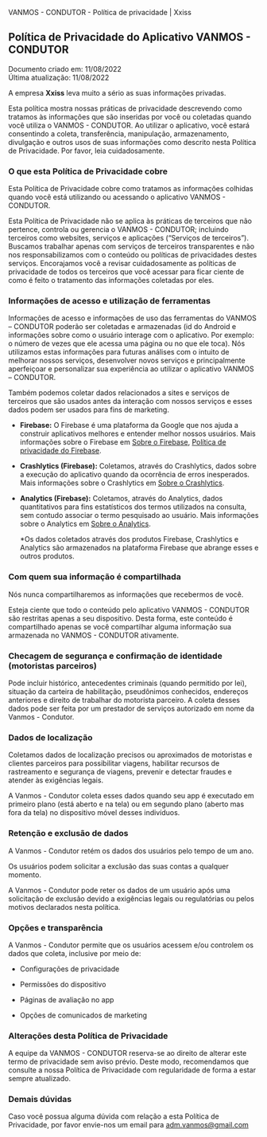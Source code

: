 VANMOS - CONDUTOR - Política de privacidade | Xxiss  

**Política de Privacidade do Aplicativo VANMOS - CONDUTOR**
----------------------------------------------

Documento criado em: 11/08/2022   
Última atualização: 11/08/2022

A empresa **Xxiss** leva muito a sério as suas informações privadas.

Esta política mostra nossas práticas de privacidade descrevendo como
tratamos às informações que são inseridas por você ou coletadas quando
você utiliza o VANMOS - CONDUTOR. Ao utilizar o aplicativo, você estará
consentindo a coleta, transferência, manipulação, armazenamento,
divulgação e outros usos de suas informações como descrito nesta
Política de Privacidade. Por favor, leia cuidadosamente.

### O que esta Política de Privacidade cobre

Esta Política de Privacidade cobre como tratamos as informações colhidas
quando você está utilizando ou acessando o aplicativo VANMOS - CONDUTOR.

Esta Política de Privacidade não se aplica às práticas de terceiros que
não pertence, controla ou gerencia o VANMOS - CONDUTOR; incluindo
terceiros como websites, serviços e aplicações (“Serviços de
terceiros”). Buscamos trabalhar apenas com serviços de terceiros
transparentes e não nos responsabilizamos com o conteúdo ou políticas de
privacidades destes serviços. Encorajamos você a revisar cuidadosamente
as políticas de privacidade de todos os terceiros que você acessar para
ficar ciente de como é feito o tratamento das informações coletadas por
eles.

### Informações de acesso e utilização de ferramentas

Informações de acesso e informações de uso das ferramentas do VANMOS –
CONDUTOR poderão ser coletadas e armazenadas (id do Android e
informações sobre como o usuário interage com o aplicativo. Por exemplo:
o número de vezes que ele acessa uma página ou no que ele toca). Nós
utilizamos estas informações para futuras análises com o intuito de
melhorar nossos serviços, desenvolver novos serviços e principalmente
aperfeiçoar e personalizar sua experiência ao utilizar o aplicativo
VANMOS – CONDUTOR.

Também podemos coletar dados relacionados a sites e serviços de
terceiros que são usados antes da interação com nossos serviços e esses
dados podem ser usados para fins de marketing.

*   **Firebase:** O Firebase é uma plataforma da Google que nos ajuda a construir aplicativos melhores e entender melhor nossos usuários. Mais informações sobre o Firebase em [Sobre o Firebase](https://firebase.google.com/?hl=pt),  [Política de privacidade do Firebase](https://firebase.google.com/support/privacy?hl=pt-br).
*   **Crashlytics (Firebase):** Coletamos, através do Crashlytics, dados sobre a execução do aplicativo quando da ocorrência de erros inesperados. Mais informações sobre o Crashlytics em [Sobre o Crashlytics](https://firebase.google.com/docs/crashlytics).
*   **Analytics (Firebase):** Coletamos, através do Analytics, dados quantitativos para fins estatísticos dos termos utilizados na consulta, sem contudo associar o termo pesquisado ao usuário. Mais informações sobre o Analytics em [Sobre o Analytics](https://firebase.google.com/docs/analytics/events?hl=pt-br&platform=android).

    \*Os dados coletados através dos produtos Firebase, Crashlytics e Analytics são armazenados na plataforma Firebase que abrange esses e outros produtos.  

### Com quem sua informação é compartilhada

Nós nunca compartilharemos as informações que recebermos de você.

Esteja ciente que todo o conteúdo pelo aplicativo VANMOS - CONDUTOR
são restritas apenas a seu dispositivo. Desta forma, este conteúdo é
compartilhado apenas se você compartilhar alguma informação sua
armazenada no VANMOS - CONDUTOR ativamente.

### Checagem de segurança e confirmação de identidade (motoristas parceiros)

Pode incluir histórico, antecedentes criminais (quando permitido por lei), situação da carteira de habilitação, pseudônimos conhecidos, endereços anteriores e direito de trabalhar do motorista parceiro. A coleta desses dados pode ser feita por um prestador de serviços autorizado em nome da Vanmos - Condutor.

### Dados de localização

Coletamos dados de localização precisos ou aproximados de motoristas
e clientes parceiros para possibilitar viagens, habilitar recursos de rastreamento e segurança de viagens, prevenir
e detectar fraudes e atender às exigências legais.

A Vanmos - Condutor coleta esses dados quando seu app é executado em
primeiro plano (está aberto e na tela) ou em segundo plano (aberto
mas fora da tela) no dispositivo móvel desses indivíduos.

### Retenção e exclusão de dados

A Vanmos - Condutor retém os dados dos usuários pelo tempo de um ano.

Os usuários podem solicitar a exclusão das suas contas a qualquer momento.

A Vanmos - Condutor pode reter os dados de um usuário após uma solicitação de exclusão devido a exigências legais ou regulatórias ou pelos motivos declarados nesta política.

### Opções e transparência

A Vanmos - Condutor permite que os usuários acessem e/ou controlem os dados que coleta, inclusive por meio de:

-   Configurações de privacidade

-   Permissões do dispositivo

-   Páginas de avaliação no app

-   Opções de comunicados de marketing


### Alterações desta Política de Privacidade

A equipe da VANMOS - CONDUTOR reserva-se ao direito de alterar este
termo de privacidade sem aviso prévio. Deste modo, recomendamos que
consulte a nossa Política de Privacidade com regularidade de forma a
estar sempre atualizado.
    
### Demais dúvidas

Caso você possua alguma dúvida com relação a esta Política de
Privacidade, por favor envie-nos um email para [adm.vanmos@gmail.com](mailto:adm.vanmos@gmail.com)

